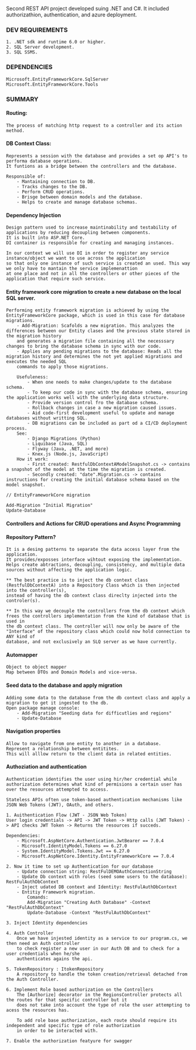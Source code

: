 Second REST API project developed suing .NET and C#. It included authorizathion, authentication, and azure deployment.

### DEV REQUIREMENTS
	1. .NET sdk and runtime 6.0 or higher.
	2. SQL Server development.
	3. SQL SSMS.

### DEPENDENCIES
```shell
Microsoft.EntityFrameworkCore.SqlServer
Microsoft.EntityFrameworkCore.Tools
```

### SUMMARY

#### Routing:
	The process of matching http request to a controller and its action method.

#### DB Context Class:
	Represents a session with the database and provides a set op API's to performa database operations.
	It funtions as a bridge between the controllers and the database.

	Responsible of:
		- Mantaining connection to DB.
		- Tracks changes to the DB.
		- Perform CRUD operations.
		- Brisge between domain models and the database.
		- Helps to create and manage database schemas.

#### Dependency Injection
	Design pattern used to increase maintinability and testability of applications by reducing decoupling between components.
	It is built into ASP.NET Core.
	DI container is responsible for creating and managing instances.

	In our context we will use DI in order to register any service instance/object we want to use across the application
	so that only one instance of such service is created an used. This way we only have to mantain the service implemenattion
	at one place and not in all the controllers or other pieces of the application that require such service.

#### Entity framework core migration to create a new database on the local SQL server.
	Performing entity framework migration is achieved by using the EntityFrameworkCore package, which is used in this case for database migrations.
		- Add-Migration: Scafolds a new migration. This analyzes the differences between our Entity clases and the previous state stored in the migration history
		and generates a migration file containing all the necesssary changes to bring the database schema in sync with our code.
		- Applies any pending migrations to the database: Reads all the migration history and determines the not yet applied migrations and executes the needed SQL
		commands to apply those migrations.

		Usefuleness:
			- When one needs to make changes/update to the database schema.
			- To keep our code in sync with the database schema, ensuring the application works well with the underlying data structure.
			- Provide version control fro the database schema.
			- Rollback changes in case a new migration caused issues.
			- Aid code-first development useful to update and manage databases without writting SQL.
			- DB migrations can be included as part od a CI/CD deployment process.
		See:
			- Django Migrations (Python)
			- Liquibase (Java, SQL)
			- Flyway (Java, .NET, and more)
			- Knex.js (Node.js, JavaScript)
		How it work:
			- First created: RestfulDbContextAModelSnapshot.cs -> contains a snapshot of the model at the time the migration is created.
			- Secondly created: "date".Migration.cs -> contains instructions for creating the initial database schema based on the model snapshot.

```shell
// EntityFrameworkCore migration

Add-Migration "Initial Migration"
Update-Database
```

#### Controllers and Actions for CRUD operations and Async Programming

#### Repository Pattern?
	It is a desing patterns to separate the data access layer from the application.
	It provides/exposses interface wihtout exposing the implementation.
	Helps create abtractions, decoupling, consistency, and multiple data sources without affecting the application logic.

	** The best practice is to inject the db context class (RestfulDbContextA) into a Repository Class which is then injected into the controller(s),
	instead of having the db context class direclty injected into the controler(s).
	
	** In this way we decouple the controllers from the db context which frees the controllers implementation from the kind of database that is used in
	the db context class. The controller will now only be aware of the "Interface" of the repository class which could now hold connection to ANY kind of
	database, and not exclusively an SLQ server as we have currently.

#### Automapper
	Object to object mapper
	Map between DTOs and Domain Models and vice-versa.


#### Seed data to the database and apply migration
	Adding some data to the database from the db context class and apply a migration to get it ingested to the db.
	Open package manage console:
		- Add-Migration "Seeding data for difficutlies and regions"
		- Update-Database

#### Navigation properties
	Allow to navigate from one entity to another in a database.
	Represent a relationship between entitites.
	This will alllow return to the client data in related entities.

#### Authoziation and authentication
	Authentication identifies the user using hir/her credential while authorization determines what kind of permisions a certain user has over the resources attempted to access.
	
	Stateless APIs often use token-based authentication mechanisms like JSON Web Tokens (JWT), OAuth, and others.

	1. Auithentication Flow (JWT - JSON Web Token)
	User login credentials -> API -> JWT Token -> Http calls (JWT Token) -> API checks JWT Token -> Returns the resources if succeds.

	Dependencies:
		- Microsoft.AspNetCore.Authentication.JwtBearer == 7.0.4
		- Microsoft.IdentityModel.Tokens == 6.27.0
		- System.IdentityModel.Tokens.Jwt == 6.27.0
		- Microsoft.AspNetCore.Identity.EntityFrameworkCore == 7.0.4

	2. Now it time to set up Authentication for our database
		- Update connection string: RestFulDEMOAuthConnectionString
		- Update Db context with roles (seed some users to the database): RestFulAuthDbContext
		- Inject udated DB context and Identity: RestFulAuthDbContext
		- Entitiy Framework migration.
			Comands:
			Add-Migration "Creating Auth Database" -Context "RestFulAuthDbContext"
			Update-Database -Context "RestFulAuthDbContext"

	3. Inject Identity dependencies

	4. Auth Controller
		Once we have injested identity as a service to our program.cs, we then need an Auth controller
		to check register a new user in our Auth DB and to check for a user credentials when he/she
		authenticates agains the api.

	5. TokenRepository : ItokenRepository
		A repository to handle the token creation/retrieval detached from the Auth Controller.

	6. Implement Role based authorization on the Controllers
		The [Authorize] decorator in the RegionsController protects all the routes for that specific controller but it
		does not take into account the type of role the user attempting to acess the resources has.

		To add role base authorization, each route should require its independent and specific type of role authorization
		in order to be interacted with.

	7. Enable the authorization featyure for swagger